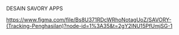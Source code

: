 DESAIN SAVORY APPS

https://www.figma.com/file/Bs8U371RDcWRhoNotagUoZ/SAVORY-(Tracking-Penghasilan)?node-id=1%3A35&t=2gY2lNU15PfUmjSG-1
